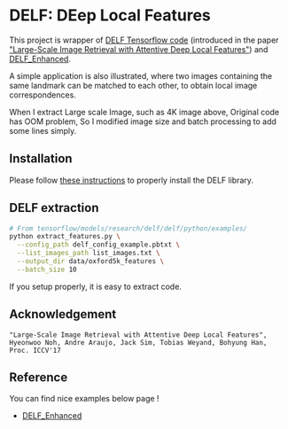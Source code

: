 # DELF: DEep Local Features


This project is wrapper of [DELF Tensorflow code](https://github.com/tensorflow/models/tree/master/research/delf) (introduced
in the paper ["Large-Scale Image Retrieval with Attentive Deep Local Features"](https://arxiv.org/abs/1612.06321)) and
[DELF_Enhanced](https://github.com/insikk/delf_enhanced).

A simple application is also illustrated, where two images containing the same landmark can be matched to each other, to obtain local image correspondences.

When I extract Large scale Image, such as 4K image above, Original code has OOM problem, So I modified image size and batch processing to add some lines simply.




## Installation

Please follow [these instructions](INSTALL_INSTRUCTIONS.md) to properly install the DELF library.



## DELF extraction

```bash
# From tensorflow/models/research/delf/delf/python/examples/
python extract_features.py \
  --config_path delf_config_example.pbtxt \
  --list_images_path list_images.txt \
  --output_dir data/oxford5k_features \
  --batch_size 10
```

If you setup properly, it is easy to extract code.


## Acknowledgement

```
"Large-Scale Image Retrieval with Attentive Deep Local Features",
Hyeonwoo Noh, Andre Araujo, Jack Sim, Tobias Weyand, Bohyung Han,
Proc. ICCV'17
```

## Reference

You can find nice examples below page !

* [DELF_Enhanced](https://github.com/insikk/delf_enhanced)


